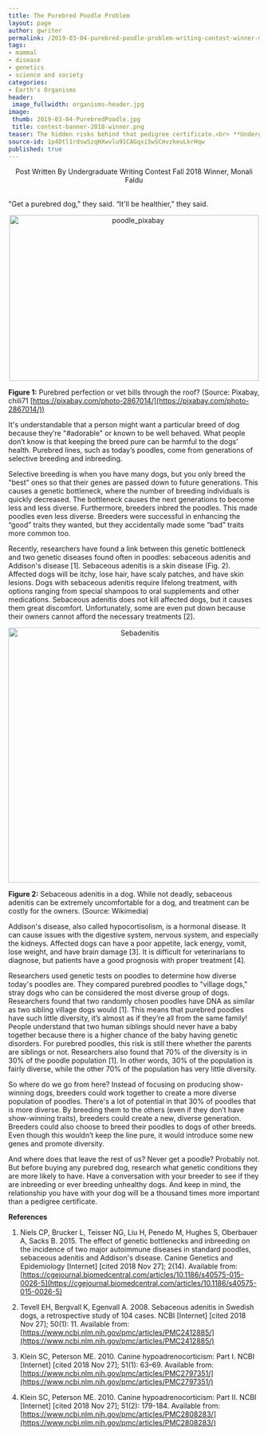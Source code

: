 ```yaml
---
title: The Purebred Poodle Problem
layout: page
author: gwriter
permalink: /2019-03-04-purebred-poodle-problem-writing-contest-winner-mfaldu/
tags:
- mammal
- disease
- genetics
- science and society
categories:
- Earth's Organisms
header:
 image_fullwidth: organisms-header.jpg
image:
 thumb: 2019-03-04-PurebredPoodle.jpg
 title: contest-banner-2018-winner.png
teaser: The hidden risks behind that pedigree certificate.<br> **Undergraduate Writing Contest Fall 2018 WINNER**
source-id: 1p4Dtl1rdswSzqHXwvlu91CAGqxi5wSCmvzkeuLkrHqw
published: true
---
```

<center> Post Written By Undergraduate Writing Contest Fall 2018 Winner, Monali Faldu</center><br>

"Get a purebred dog," they said. “It'll be healthier,” they said.

<center><a data-flickr-embed="true"  href="https://www.flickr.com/photos/139839751@N06/46743366271/in/dateposted-friend/" title="poodle_pixabay"><img src="https://farm5.staticflickr.com/4882/46743366271_13d8605ec7.jpg" width="500" height="333" alt="poodle_pixabay"></a><script async src="//embedr.flickr.com/assets/client-code.js" charset="utf-8"></script></center>

**Figure 1:** Purebred perfection or vet bills through the roof? (Source: Pixabay, chili71 [https://pixabay.com/photo-2867014/](https://pixabay.com/photo-2867014/)) 

It's understandable that a person might want a particular breed of dog because they’re "#adorable" or known to be well behaved. What people don’t know is that keeping the breed pure can be harmful to the dogs’ health. Purebred lines, such as today’s poodles, come from generations of selective breeding and inbreeding. 

Selective breeding is when you have many dogs, but you only breed the "best" ones so that their genes are passed down to future generations. This causes a genetic bottleneck, where the number of breeding individuals is quickly decreased. The bottleneck causes the next generations to become less and less diverse. Furthermore, breeders inbred the poodles. This made poodles even less diverse. Breeders were successful in enhancing the “good” traits they wanted, but they accidentally made some “bad” traits more common too. 

Recently, researchers have found a link between this genetic bottleneck and two genetic diseases found often in poodles: sebaceous adenitis and Addison's disease [1]. Sebaceous adenitis is a skin disease (Fig. 2). Affected dogs will be itchy, lose hair, have scaly patches, and have skin lesions. Dogs with sebaceous adenitis require lifelong treatment, with options ranging from special shampoos to oral supplements and other medications. Sebaceous adenitis does not kill affected dogs, but it causes them great discomfort. Unfortunately, some are even put down because their owners cannot afford the necessary treatments [2]. 

<center><a title="UnknownUnknown author [Public domain], via Wikimedia Commons" href="https://commons.wikimedia.org/wiki/File:Sebadenitis.jpg"><img width="512" alt="Sebadenitis" src="https://upload.wikimedia.org/wikipedia/commons/6/63/Sebadenitis.jpg"></a></center>

**Figure 2:** Sebaceous adenitis in a dog. While not deadly, sebaceous adenitis can be extremely uncomfortable for a dog, and treatment can be costly for the owners. (Source: Wikimedia) 

Addison's disease, also called hypocortisolism, is a hormonal disease. It can cause issues with the digestive system, nervous system, and especially the kidneys. Affected dogs can have a poor appetite, lack energy, vomit, lose weight, and have brain damage [3]. It is difficult for veterinarians to diagnose, but patients have a good prognosis with proper treatment [4].

Researchers used genetic tests on poodles to determine how diverse today's poodles are. They compared purebred poodles to "village dogs," stray dogs who can be considered the most diverse group of dogs. Researchers found that two randomly chosen poodles have DNA as similar as two sibling village dogs would [1]. This means that purebred poodles have such little diversity, it’s almost as if they’re all from the same family! People understand that two human siblings should never have a baby together because there is a higher chance of the baby having genetic disorders. For purebred poodles, this risk is still there whether the parents are siblings or not. Researchers also found that 70% of the diversity is in 30% of the poodle population [1]. In other words, 30% of the population is fairly diverse, while the other 70% of the population has very little diversity. 

So where do we go from here? Instead of focusing on producing show-winning dogs, breeders could work together to create a more diverse population of poodles. There's a lot of potential in that 30% of poodles that is more diverse. By breeding them to the others (even if they don’t have show-winning traits), breeders could create a new, diverse generation. Breeders could also choose to breed their poodles to dogs of other breeds. Even though this wouldn’t keep the line pure, it would introduce some new genes and promote diversity. 

And where does that leave the rest of us? Never get a poodle? Probably not. But before buying any purebred dog, research what genetic conditions they are more likely to have. Have a conversation with your breeder to see if they are inbreeding or ever breeding unhealthy dogs. And keep in mind, the relationship you have with your dog will be a thousand times more important than a pedigree certificate. 

**References**

1. Niels CP, Brucker L, Teisser NG, Liu H, Penedo M, Hughes S, Oberbauer A, Sacks B. 2015. The effect of genetic bottlenecks and inbreeding on the incidence of two major autoimmune diseases in standard poodles, sebaceous adenitis and Addison's disease. Canine Genetics and Epidemiology [Internet] [cited 2018 Nov 27]; 2(14). Available from: [https://cgejournal.biomedcentral.com/articles/10.1186/s40575-015-0026-5](https://cgejournal.biomedcentral.com/articles/10.1186/s40575-015-0026-5) 

2. Tevell EH, Bergvall K, Egenvall A. 2008. Sebaceous adenitis in Swedish dogs, a retrospective study of 104 cases. NCBI [Internet] [cited 2018 Nov 27]; 50(1): 11. Available from: [https://www.ncbi.nlm.nih.gov/pmc/articles/PMC2412885/](https://www.ncbi.nlm.nih.gov/pmc/articles/PMC2412885/) 

3. Klein SC, Peterson ME. 2010. Canine hypoadrenocorticism: Part I. NCBI [Internet] [cited 2018 Nov 27]; 51(1): 63–69. Available from: 
[https://www.ncbi.nlm.nih.gov/pmc/articles/PMC2797351/](https://www.ncbi.nlm.nih.gov/pmc/articles/PMC2797351/) 

4. Klein SC, Peterson ME. 2010. Canine hypoadrenocorticism: Part II. NCBI [Internet] [cited 2018 Nov 27]; 51(2): 179-184. Available from: 
[https://www.ncbi.nlm.nih.gov/pmc/articles/PMC2808283/](https://www.ncbi.nlm.nih.gov/pmc/articles/PMC2808283/) 

